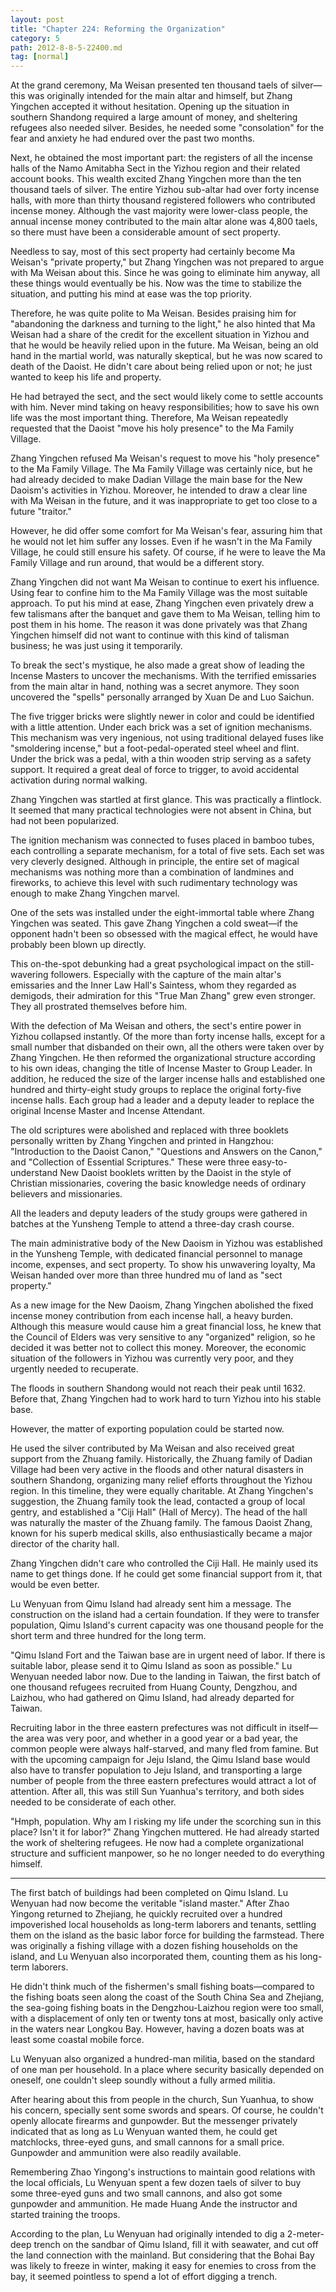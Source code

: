 ```yaml
---
layout: post
title: "Chapter 224: Reforming the Organization"
category: 5
path: 2012-8-8-5-22400.md
tag: [normal]
---
```


At the grand ceremony, Ma Weisan presented ten thousand taels of silver—this was originally intended for the main altar and himself, but Zhang Yingchen accepted it without hesitation. Opening up the situation in southern Shandong required a large amount of money, and sheltering refugees also needed silver. Besides, he needed some "consolation" for the fear and anxiety he had endured over the past two months.

Next, he obtained the most important part: the registers of all the incense halls of the Namo Amitabha Sect in the Yizhou region and their related account books. This wealth excited Zhang Yingchen more than the ten thousand taels of silver. The entire Yizhou sub-altar had over forty incense halls, with more than thirty thousand registered followers who contributed incense money. Although the vast majority were lower-class people, the annual incense money contributed to the main altar alone was 4,800 taels, so there must have been a considerable amount of sect property.

Needless to say, most of this sect property had certainly become Ma Weisan's "private property," but Zhang Yingchen was not prepared to argue with Ma Weisan about this. Since he was going to eliminate him anyway, all these things would eventually be his. Now was the time to stabilize the situation, and putting his mind at ease was the top priority.

Therefore, he was quite polite to Ma Weisan. Besides praising him for "abandoning the darkness and turning to the light," he also hinted that Ma Weisan had a share of the credit for the excellent situation in Yizhou and that he would be heavily relied upon in the future. Ma Weisan, being an old hand in the martial world, was naturally skeptical, but he was now scared to death of the Daoist. He didn't care about being relied upon or not; he just wanted to keep his life and property.

He had betrayed the sect, and the sect would likely come to settle accounts with him. Never mind taking on heavy responsibilities; how to save his own life was the most important thing. Therefore, Ma Weisan repeatedly requested that the Daoist "move his holy presence" to the Ma Family Village.

Zhang Yingchen refused Ma Weisan's request to move his "holy presence" to the Ma Family Village. The Ma Family Village was certainly nice, but he had already decided to make Dadian Village the main base for the New Daoism's activities in Yizhou. Moreover, he intended to draw a clear line with Ma Weisan in the future, and it was inappropriate to get too close to a future "traitor."

However, he did offer some comfort for Ma Weisan's fear, assuring him that he would not let him suffer any losses. Even if he wasn't in the Ma Family Village, he could still ensure his safety. Of course, if he were to leave the Ma Family Village and run around, that would be a different story.

Zhang Yingchen did not want Ma Weisan to continue to exert his influence. Using fear to confine him to the Ma Family Village was the most suitable approach. To put his mind at ease, Zhang Yingchen even privately drew a few talismans after the banquet and gave them to Ma Weisan, telling him to post them in his home. The reason it was done privately was that Zhang Yingchen himself did not want to continue with this kind of talisman business; he was just using it temporarily.

To break the sect's mystique, he also made a great show of leading the Incense Masters to uncover the mechanisms. With the terrified emissaries from the main altar in hand, nothing was a secret anymore. They soon uncovered the "spells" personally arranged by Xuan De and Luo Saichun.

The five trigger bricks were slightly newer in color and could be identified with a little attention. Under each brick was a set of ignition mechanisms. This mechanism was very ingenious, not using traditional delayed fuses like "smoldering incense," but a foot-pedal-operated steel wheel and flint. Under the brick was a pedal, with a thin wooden strip serving as a safety support. It required a great deal of force to trigger, to avoid accidental activation during normal walking.

Zhang Yingchen was startled at first glance. This was practically a flintlock. It seemed that many practical technologies were not absent in China, but had not been popularized.

The ignition mechanism was connected to fuses placed in bamboo tubes, each controlling a separate mechanism, for a total of five sets. Each set was very cleverly designed. Although in principle, the entire set of magical mechanisms was nothing more than a combination of landmines and fireworks, to achieve this level with such rudimentary technology was enough to make Zhang Yingchen marvel.

One of the sets was installed under the eight-immortal table where Zhang Yingchen was seated. This gave Zhang Yingchen a cold sweat—if the opponent hadn't been so obsessed with the magical effect, he would have probably been blown up directly.

This on-the-spot debunking had a great psychological impact on the still-wavering followers. Especially with the capture of the main altar's emissaries and the Inner Law Hall's Saintess, whom they regarded as demigods, their admiration for this "True Man Zhang" grew even stronger. They all prostrated themselves before him.

With the defection of Ma Weisan and others, the sect's entire power in Yizhou collapsed instantly. Of the more than forty incense halls, except for a small number that disbanded on their own, all the others were taken over by Zhang Yingchen. He then reformed the organizational structure according to his own ideas, changing the title of Incense Master to Group Leader. In addition, he reduced the size of the larger incense halls and established one hundred and thirty-eight study groups to replace the original forty-five incense halls. Each group had a leader and a deputy leader to replace the original Incense Master and Incense Attendant.

The old scriptures were abolished and replaced with three booklets personally written by Zhang Yingchen and printed in Hangzhou: "Introduction to the Daoist Canon," "Questions and Answers on the Canon," and "Collection of Essential Scriptures." These were three easy-to-understand New Daoist booklets written by the Daoist in the style of Christian missionaries, covering the basic knowledge needs of ordinary believers and missionaries.

All the leaders and deputy leaders of the study groups were gathered in batches at the Yunsheng Temple to attend a three-day crash course.

The main administrative body of the New Daoism in Yizhou was established in the Yunsheng Temple, with dedicated financial personnel to manage income, expenses, and sect property. To show his unwavering loyalty, Ma Weisan handed over more than three hundred mu of land as "sect property."

As a new image for the New Daoism, Zhang Yingchen abolished the fixed incense money contribution from each incense hall, a heavy burden. Although this measure would cause him a great financial loss, he knew that the Council of Elders was very sensitive to any "organized" religion, so he decided it was better not to collect this money. Moreover, the economic situation of the followers in Yizhou was currently very poor, and they urgently needed to recuperate.

The floods in southern Shandong would not reach their peak until 1632. Before that, Zhang Yingchen had to work hard to turn Yizhou into his stable base.

However, the matter of exporting population could be started now.

He used the silver contributed by Ma Weisan and also received great support from the Zhuang family. Historically, the Zhuang family of Dadian Village had been very active in the floods and other natural disasters in southern Shandong, organizing many relief efforts throughout the Yizhou region. In this timeline, they were equally charitable. At Zhang Yingchen's suggestion, the Zhuang family took the lead, contacted a group of local gentry, and established a "Ciji Hall" (Hall of Mercy). The head of the hall was naturally the master of the Zhuang family. The famous Daoist Zhang, known for his superb medical skills, also enthusiastically became a major director of the charity hall.

Zhang Yingchen didn't care who controlled the Ciji Hall. He mainly used its name to get things done. If he could get some financial support from it, that would be even better.

Lu Wenyuan from Qimu Island had already sent him a message. The construction on the island had a certain foundation. If they were to transfer population, Qimu Island's current capacity was one thousand people for the short term and three hundred for the long term.

"Qimu Island Fort and the Taiwan base are in urgent need of labor. If there is suitable labor, please send it to Qimu Island as soon as possible." Lu Wenyuan needed labor now. Due to the landing in Taiwan, the first batch of one thousand refugees recruited from Huang County, Dengzhou, and Laizhou, who had gathered on Qimu Island, had already departed for Taiwan.

Recruiting labor in the three eastern prefectures was not difficult in itself—the area was very poor, and whether in a good year or a bad year, the common people were always half-starved, and many fled from famine. But with the upcoming campaign for Jeju Island, the Qimu Island base would also have to transfer population to Jeju Island, and transporting a large number of people from the three eastern prefectures would attract a lot of attention. After all, this was still Sun Yuanhua's territory, and both sides needed to be considerate of each other.

"Hmph, population. Why am I risking my life under the scorching sun in this place? Isn't it for labor?" Zhang Yingchen muttered. He had already started the work of sheltering refugees. He now had a complete organizational structure and sufficient manpower, so he no longer needed to do everything himself.

---

The first batch of buildings had been completed on Qimu Island. Lu Wenyuan had now become the veritable "island master." After Zhao Yingong returned to Zhejiang, he quickly recruited over a hundred impoverished local households as long-term laborers and tenants, settling them on the island as the basic labor force for building the farmstead. There was originally a fishing village with a dozen fishing households on the island, and Lu Wenyuan also incorporated them, counting them as his long-term laborers.

He didn't think much of the fishermen's small fishing boats—compared to the fishing boats seen along the coast of the South China Sea and Zhejiang, the sea-going fishing boats in the Dengzhou-Laizhou region were too small, with a displacement of only ten or twenty tons at most, basically only active in the waters near Longkou Bay. However, having a dozen boats was at least some coastal mobile force.

Lu Wenyuan also organized a hundred-man militia, based on the standard of one man per household. In a place where security basically depended on oneself, one couldn't sleep soundly without a fully armed militia.

After hearing about this from people in the church, Sun Yuanhua, to show his concern, specially sent some swords and spears. Of course, he couldn't openly allocate firearms and gunpowder. But the messenger privately indicated that as long as Lu Wenyuan wanted them, he could get matchlocks, three-eyed guns, and small cannons for a small price. Gunpowder and ammunition were also readily available.

Remembering Zhao Yingong's instructions to maintain good relations with the local officials, Lu Wenyuan spent a few dozen taels of silver to buy some three-eyed guns and two small cannons, and also got some gunpowder and ammunition. He made Huang Ande the instructor and started training the troops.

According to the plan, Lu Wenyuan had originally intended to dig a 2-meter-deep trench on the sandbar of Qimu Island, fill it with seawater, and cut off the land connection with the mainland. But considering that the Bohai Bay was likely to freeze in winter, making it easy for enemies to cross from the bay, it seemed pointless to spend a lot of effort digging a trench.